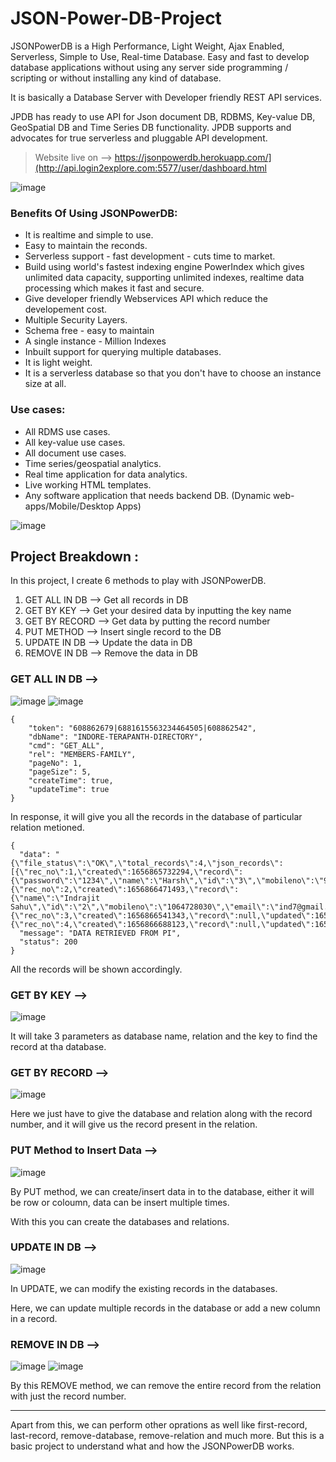 # JSON-Power-DB-Project

JSONPowerDB is a High Performance, Light Weight, Ajax Enabled, Serverless, Simple to Use, Real-time Database. Easy and fast to develop database applications without using any server side programming / scripting or without installing any kind of database.

It is basically a Database Server with Developer friendly REST API services.

JPDB has ready to use API for Json document DB, RDBMS, Key-value DB, GeoSpatial DB and Time Series DB functionality. JPDB supports and advocates for true serverless and pluggable API development.

> Website live on --> https://jsonpowerdb.herokuapp.com/](http://api.login2explore.com:5577/user/dashboard.html


![image](https://user-images.githubusercontent.com/76425862/177053102-99182d48-d40c-446f-9c09-83dd4dd510f2.png)

### Benefits Of Using JSONPowerDB:
- It is realtime and simple to use.
- Easy to maintain the reconds.
- Serverless support - fast development - cuts time to market.
- Build using world's fastest indexing engine PowerIndex which gives unlimited data capacity, supporting unlimited indexes, realtime data processing which makes it fast and secure.
- Give developer friendly Webservices API which reduce the developement cost.
- Multiple Security Layers.
- Schema free - easy to maintain
- A single instance - Million Indexes
- Inbuilt support for querying multiple databases.
- It is light weight.
- It is a serverless database so that you don't have to choose an instance size at all.

### Use cases:
- All RDMS use cases.
- All key-value use cases.
- All document use cases.
- Time series/geospatial analytics.
- Real time application for data analytics.
- Live working HTML templates.
- Any software application that needs backend DB. (Dynamic web-apps/Mobile/Desktop Apps)
 
![image](https://user-images.githubusercontent.com/76425862/177053664-27e22530-1012-4aed-9746-130678ac6e01.png)

## Project Breakdown :

In this project, I create 6 methods to play with JSONPowerDB.

1. GET ALL IN DB --> Get all records in DB
2. GET BY KEY --> Get your desired data by inputting the key name
3. GET BY RECORD --> Get data by putting the record number
4. PUT METHOD --> Insert single record to the DB
5. UPDATE IN DB --> Update the data in DB
6. REMOVE IN DB --> Remove the data in DB

### GET ALL IN DB -->

![image](https://user-images.githubusercontent.com/76425862/177054206-e24dcc7a-1ea5-4e2c-a6ff-6aa595ed330c.png)
![image](https://user-images.githubusercontent.com/76425862/177053641-d4959ff9-8182-4f30-a044-dd356600da1e.png)

```
{
    "token": "608862679|6881615563234464505|608862542",
    "dbName": "INDORE-TERAPANTH-DIRECTORY",
    "cmd": "GET_ALL",
    "rel": "MEMBERS-FAMILY",
    "pageNo": 1,
    "pageSize": 5,
    "createTime": true,
    "updateTime": true
}
```

In response, it will give you all the records in the database of particular relation metioned.

```
{
  "data": "{\"file_status\":\"OK\",\"total_records\":4,\"json_records\":[{\"rec_no\":1,\"created\":1656865732294,\"record\":{\"password\":\"1234\",\"name\":\"Harsh\",\"id\":\"3\",\"mobileno\":\"9967025671\",\"email\":\"harsh@gmail.com\",\"mark\":100},\"updated\":1656865732294},{\"rec_no\":2,\"created\":1656866471493,\"record\":{\"name\":\"Indrajit Sahu\",\"id\":\"2\",\"mobileno\":\"1064728030\",\"email\":\"ind7@gmail.com\"},\"updated\":1656866471493},{\"rec_no\":3,\"created\":1656866541343,\"record\":null,\"updated\":1656866541343},{\"rec_no\":4,\"created\":1656866688123,\"record\":null,\"updated\":1656868402835}],\"total_pages\":1,\"current_page\":1}",
  "message": "DATA RETRIEVED FROM PI",
  "status": 200
}
```

All the records will be shown accordingly.

### GET BY KEY -->

![image](https://user-images.githubusercontent.com/76425862/177053614-5f2b5478-700d-4588-939f-93bbf3660b18.png)

It will take 3 parameters as database name, relation and the key to find the record at tha database.

### GET BY RECORD -->

![image](https://user-images.githubusercontent.com/76425862/177053677-54e47efb-c097-45c8-a6dc-7df3d52b95b4.png)

Here we just have to give the database and relation along with the record number, and it will give us the record present in the relation.

### PUT Method to Insert Data -->

![image](https://user-images.githubusercontent.com/76425862/177053729-c57923ca-6a25-499c-b033-102e79e62abb.png)

By PUT method, we can create/insert data in to the database, either it will be row or coloumn, data can be insert multiple times.

With this you can create the databases and relations. 

### UPDATE IN DB -->

![image](https://user-images.githubusercontent.com/76425862/177053962-18151075-0e27-4e92-a1e4-a6fdff43453d.png)

In UPDATE, we can modify the existing records in the databases.

Here, we can update multiple records in the database or add a new column in a record.

### REMOVE IN DB -->

![image](https://user-images.githubusercontent.com/76425862/177054058-aea14071-59e3-4103-a37c-ddb8a1339a58.png)
![image](https://user-images.githubusercontent.com/76425862/177054071-4c60b222-2bdf-42ae-a869-7c64970f470c.png)


By this REMOVE method, we can remove the entire record from the relation with just the record number.

-----------------------------------------------------------------------------------------------------------------------------------------

Apart from this, we can perform other oprations as well like first-record, last-record, remove-database, remove-relation and much more. But this is a basic project to understand what and how the JSONPowerDB works.





